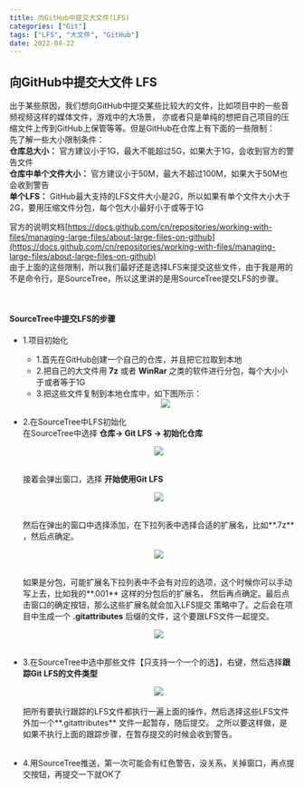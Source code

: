 ```yaml
---
title: 向GitHub中提交大文件(LFS)
categories: ["Git"]
tags: ["LFS", "大文件", "GitHub"]
date: 2022-04-22
---
```



## 向GitHub中提交大文件 LFS 

出于某些原因，我们想向GitHub中提交某些比较大的文件，比如项目中的一些音频视频这样的媒体文件，游戏中的大场景，
亦或者只是单纯的想把自己项目的压缩文件上传到GitHub上保管等等。但是GitHub在仓库上有下面的一些限制：  
先了解一些大小限制条件：  
**仓库总大小：** 官方建议小于1G，最大不能超过5G，如果大于1G，会收到官方的警告文件  
**仓库中单个文件大小：** 官方建议小于50M，最大不超过100M，如果大于50M也会收到警告  
**单个LFS：** GitHub最大支持的LFS文件大小是2G，所以如果有单个文件大小大于2G，要用压缩文件分包，每个包大小最好小于或等于1G  

官方的说明文档[https://docs.github.com/cn/repositories/working-with-files/managing-large-files/about-large-files-on-github](https://docs.github.com/cn/repositories/working-with-files/managing-large-files/about-large-files-on-github)  
由于上面的这些限制，所以我们最好还是选择LFS来提交这些文件，由于我是用的不是命令行，是SourceTree，所以这里讲的是用SourceTree提交LFS的步骤。  

<br />

#### SourceTree中提交LFS的步骤

- 1.项目初始化  
    - 1.首先在GitHub创建一个自己的仓库，并且把它拉取到本地  
    - 2.把自己的大文件用 **7z** 或者 **WinRar** 之类的软件进行分包，每个大小小于或者等于1G  
    - 3.把这些文件复制到本地仓库中，如下图所示：  
        <div align="center"><img src="https://linkliu.github.io/game-tech-post/img/common/1.png"/></div>
- 2.在SourceTree中LFS初始化  
    在SourceTree中选择 **仓库-> Git LFS -> 初始化仓库**
    <div align="center"><img src="https://linkliu.github.io/game-tech-post/img/common/2.png"/></div> 
    <br />  

    接着会弹出窗口，选择 **开始使用Git LFS**   
    <div align="center"><img src="https://linkliu.github.io/game-tech-post/img/common/3.png"/></div>  
    <br />  

    然后在弹出的窗口中选择添加，在下拉列表中选择合适的扩展名，比如**.7z** ，然后点确定。  
    <div align="center"><img src="https://linkliu.github.io/game-tech-post/img/common/4.png"/></div>  
    <br />

    如果是分包，可能扩展名下拉列表中不会有对应的选项，这个时候你可以手动写上去，比如我的**.001** 这样的分包后的扩展名，
    然后再点确定。最后点击窗口的确定按钮，那么这些扩展名就会加入LFS提交
    策略中了。之后会在项目中生成一个 **.gitattributes** 后缀的文件，这个要跟LFS文件一起提交。
    <div align="center"><img src="https://linkliu.github.io/game-tech-post/img/common/5.png"/></div>  
    <br />  

- 3.在SourceTree中选中那些文件【只支持一个一个的选】，右键，然后选择**跟踪Git LFS的文件类型**  
    <div align="center"><img src="https://linkliu.github.io/game-tech-post/img/common/6.png"/></div>  
    <br />  
    把所有要执行跟踪的LFS文件都执行一遍上面的操作，然后选择这些LFS文件外加一个**.gitattributes** 文件一起暂存，随后提交。
    之所以要这样做，是如果不执行上面的跟踪步骤，在暂存提交的时候会收到警告。
    <br />  
    <br />  

- 4.用SourceTree推送，第一次可能会有红色警告，没关系，关掉窗口，再点提交按钮，再提交一下就OK了

